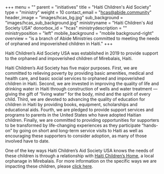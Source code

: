 +++
menu = ""
parent = "initiatives"
title = "Haiti Children's Aid Society"
type = "ministry"
weight = 10
contact_email = "hcas@abide.community"
header_image = "images/hcas_bg.jpg"
sub_background = "images/hcas_sub_background.jpg"
ministryname = "Haiti Children's Aid Society USA"
donorbox_id = "hcas"
ministrydescription = ""
ministryposition = "left"
mobile_background = "mobile background-right"
overview = "is a branch of Abide Ministries committed to meeting the needs of orphaned and impoverished children in Haiti."
+++

Haiti Children’s Aid Society USA was established in 2019 to provide support to the orphaned and impoverished children of Mirebalais, Haiti. 

Haiti Children’s Aid Society has five major purposes. First, we are committed to relieving poverty by providing basic amenities, medical and health care, and basic social services to orphaned and impoverished children in Haiti. Second, we are invested in improving the quality of life and drinking water in Haiti through construction of wells and water treatment — giving the gift of “living water” for the body, mind and the spirit of every child. Third, we are devoted to advancing the quality of education for children in Haiti by providing books, equipment, scholarships and educational aids. Fourth, we are pledged to provide support services and programs to parents in the United States who have adopted Haitian children. Finally, we are committed to providing opportunities for supporters to be transformed by life-changing experiences as they participate “hands-on” by going on short and long-term service visits to Haiti as well as encouraging these supporters to consider adoption, as many of those involved have to date.

One of the key ways Haiti Children’s Aid Society USA knows the needs of these children is through a relationship with [Haiti Children’s Home](http://haitichildrenshome.com/), a local orphanage in Mirebalais. For more information on the specific ways we are impacting these children, please [click here](https://donorbox.org/hcas).